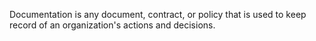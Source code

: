 Documentation is any document, contract, or policy that is used to keep record of an organization's actions and decisions.